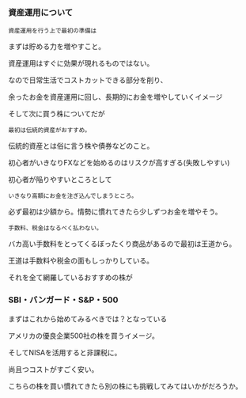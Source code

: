 ### 資産運用について

`資産運用を行う上で最初の準備は`

まずは貯める力を増やすこと。

資産運用はすぐに効果が現れるものではない。

なので日常生活でコストカットできる部分を削り、

余ったお金を資産運用に回し、長期的にお金を増やしていくイメージ

そして次に買う株についてだが

`最初は伝統的資産がおすすめ。`

伝統的資産とは俗に言う株や債券などのこと。

初心者がいきなりFXなどを始めるのはリスクが高すぎる(失敗しやすい)

初心者が陥りやすいところとして

`いきなり高額にお金を注ぎ込んでしまうところ。`

必ず最初は少額から。情勢に慣れてきたら少しずつお金を増やそう。

`手数料、税金はなるべく払わない。`

バカ高い手数料をとってくるぼったくり商品があるので最初は王道から。

王道は手数料や税金の面もしっかりしている。


それを全て網羅しているおすすめの株が

### SBI・バンガード・S&P・500

まずはこれから始めてみるべきでは？となっている

アメリカの優良企業500社の株を買うイメージ。

そしてNISAを活用すると非課税に。

尚且つコストがすごく安い。

こちらの株を買い慣れてきたら別の株にも挑戦してみてはいかがだろうか。
